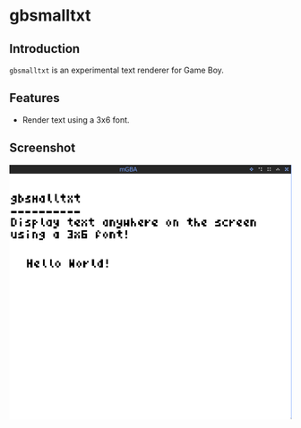# gbsmalltxt

## Introduction

`gbsmalltxt` is an experimental text renderer for Game Boy.

## Features

 * Render text using a 3x6 font.

## Screenshot

![Image](https://github.com/gogoprog/gbsmalltxt/raw/master/screenshot.png)
